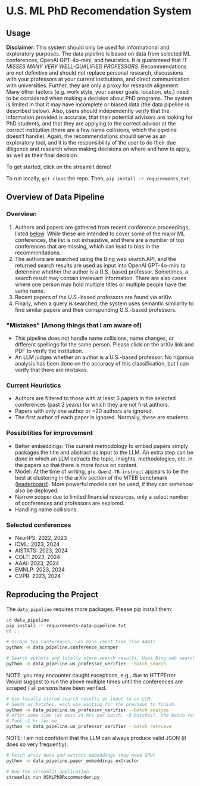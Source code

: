 # U.S. ML PhD Recomendation System

## Usage

**Disclaimer**: This system should only be used for informational and exploratory purposes. The data pipeline is based on data from selected ML conferences, OpenAI GPT-4o-mini, and heuristics. It is guaranteed that *IT MISSES MANY VERY WELL-QUALIFIED PROFESSORS*. Recommendations are not definitive and should not replace personal research, discussions with your professors at your current institutions, and direct communication with universities. Further, they are only a proxy for research alignment. Many other factors (e.g. work style, your career goals, location, etc.) need to be considered when making a decision about PhD programs. The system is limited in that it may have incomplete or biased data (the data pipeline is described below). Also, users should independently verify that the information provided is accurate, that their potential advisors are looking for PhD students, and that they are applying to the correct advisor at the correct institution (there are a few name collisions, which the pipeline doesn’t handle). Again, the recommendations should serve as an exploratory tool, and it is the responsibility of the user to do their due diligence and research when making decisions on where and how to apply, as well as their final decision.

To get started, click on the streamlit demo!

To run locally, `git clone` the repo. Then, `pip install -r requirements.txt`.

## Overview of Data Pipeline

### Overview:
1) Authors and papers are gathered from recent conference proceedings, listed [below](#selected-conferences). While these are intended to cover some of the major ML conferences, the list is not exhaustive, and there are a number of top conferences that are missing, which can lead to bias in the recommendations.
2) The authors are searched using the Bing web search API, and the returned search results are used as input into OpenAI GPT-4o-mini to determine whether the author is a U.S.-based professor. Sometimes, a search result may contain irrelevant information. There are also cases where one person may hold multiple titles or multiple people have the same name.
3) Recent papers of the U.S.-based professors are found via arXiv.
4) Finally, when a query is searched, the system uses semantic similarity to find similar papers and their corrsponding U.S.-based professors.

### "Mistakes" (Among things that I am aware of)
- This pipeline does not handle name collisions, name changes, or different spellings for the same person. Please click on the arXiv link and PDF to verify the institution.
- An LLM judges whether an author is a U.S.-based professor. No rigorous analysis has been done on the accuracy of this classification, but I can verify that there are mistakes.

### Current Heuristics
- Authors are filtered to those with at least 3 papers in the selected conferences (past 2 years) for which they are not first authors.
- Papers with only one author or >20 authors are ignored.
- The first author of each paper is ignored. Normally, these are students.

### Possibilities for improvement
- Better embeddings: The current methodology to embed papers simply packages the title and abstract as input to the LLM. An extra step can be done in which an LLM extracts the topic, insights, methodologies, etc. in the papers so that there is more focus on content.
- Model: At the time of writing, `gte-Qwen2-7B-instruct` appears to be the best at clustering in the arXiv section of the MTEB benchmark ([leaderboard](https://huggingface.co/spaces/mteb/leaderboard)). More powerful models can be used, if they can somehow also be deployed.
- Narrow scope: due to limited financial resources, only a select number of conferences and professors are explored.
- Handling name collisions.

### Selected conferences
- NeurIPS: 2022, 2023 
- ICML: 2023, 2024
- AISTATS: 2023, 2024
- COLT: 2023, 2024
- AAAI: 2023, 2024
- EMNLP: 2023, 2024
- CVPR: 2023, 2024


## Reproducing the Project

The `data_pipeline` requires more packages. Please pip install them:

```bash
cd data_pipeline
pip install -r requirements-data-pipeline.txt
cd ..
```

```bash
# Scrape top conferences, ~45 mins (most time from AAAI)
python -m data_pipeline.conference_scraper
```

```bash
# Search authors and locally store search results. Uses Bing web search API.
python -m data_pipeline.us_professor_verifier --batch_search
```

NOTE: you may encounter caught exceptions, e.g., due to HTTPError. Would suggest to run the above multiple times until the conferences are scraped / all persons have been verified.

```bash
# Use locally stored search results as input to an LLM.
# Sends as batches, each one waiting for the previous to finish.
python -m data_pipeline.us_professor_verifier --batch_analyze
# After some time (at most 24 hrs per batch, ~5 batches), the batch results become available for retrieval.
# Took ~1 hr for me
python -m data_pipeline.us_professor_verifier --batch_retrieve
```

NOTE: I am not confident that the LLM can always produce valid JSON (it does so very frequently).

```bash
# Fetch arxiv data and extract embeddings (may need GPU)
python -m data_pipeline.paper_embeddings_extractor
```

```bash
# Run the streamlit application
streamlit run USMLPhDRecommender.py
```
